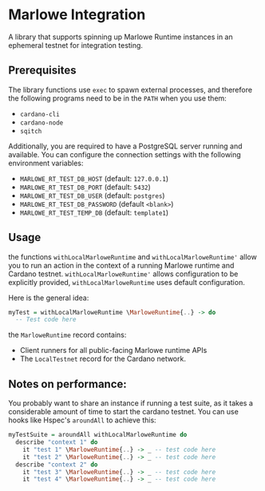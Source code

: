 # Marlowe Integration

A library that supports spinning up Marlowe Runtime instances in an ephemeral
testnet for integration testing.

## Prerequisites

The library functions use `exec` to spawn external processes, and therefore the
following programs need to be in the `PATH` when you use them:

- `cardano-cli`
- `cardano-node`
- `sqitch`

Additionally, you are required to have a PostgreSQL server running and
available. You can configure the connection settings with the following
environment variables:

- `MARLOWE_RT_TEST_DB_HOST` (default: `127.0.0.1`)
- `MARLOWE_RT_TEST_DB_PORT` (default: `5432`)
- `MARLOWE_RT_TEST_DB_USER` (default: `postgres`)
- `MARLOWE_RT_TEST_DB_PASSWORD` (default `<blank>`)
- `MARLOWE_RT_TEST_TEMP_DB` (default: `template1`)

## Usage

the functions `withLocalMarloweRuntime` and `withLocalMarloweRuntime'` allow
you to run an action in the context of a running Marlowe runtime and Cardano
testnet. `withLocalMarloweRuntime'` allows configuration to be explicitly
provided, `withLocalMarloweRuntime` uses default configuration.

Here is the general idea:

```hs
myTest = withLocalMarloweRuntime \MarloweRuntime{..} -> do
  -- Test code here
```

the `MarloweRuntime` record contains:

- Client runners for all public-facing Marlowe runtime APIs
- The `LocalTestnet` record for the Cardano network.

## Notes on performance:

You probably want to share an instance if running a test suite, as it takes a
considerable amount of time to start the cardano testnet. You can use hooks
like Hspec's `aroundAll` to achieve this:

```hs
myTestSuite = aroundAll withLocalMarloweRuntime do
  describe "context 1" do
    it "test 1" \MarloweRuntime{..} -> _ -- test code here
    it "test 2" \MarloweRuntime{..} -> _ -- test code here
  describe "context 2" do
    it "test 3" \MarloweRuntime{..} -> _ -- test code here
    it "test 4" \MarloweRuntime{..} -> _ -- test code here
```
